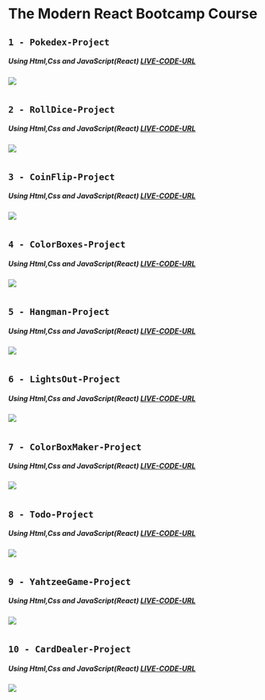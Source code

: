 # The Modern React Bootcamp Course

## `1 - Pokedex-Project`

##### Using Html,Css and JavaScript(React) [LIVE-CODE-URL](https://cs-pokedex-dova.netlify.app/)

![](images/Pokedex.png)

#

## `2 - RollDice-Project`

##### Using Html,Css and JavaScript(React) [LIVE-CODE-URL](https://cs-rolldice-dova.netlify.app/)

![](images/RollDice.png)

#

## `3 - CoinFlip-Project`

##### Using Html,Css and JavaScript(React) [LIVE-CODE-URL](https://cs-coinflip-dova.netlify.app/)

![](images/CoinFlip.png)

#

## `4 - ColorBoxes-Project`

##### Using Html,Css and JavaScript(React) [LIVE-CODE-URL](https://cs-color-boxes-dova.netlify.app/)

![](images/ColorBoxes.png)

#

## `5 - Hangman-Project`

##### Using Html,Css and JavaScript(React) [LIVE-CODE-URL](https://cs-hangman-dova.netlify.app/)

![](images/Hangman.png)

#

## `6 - LightsOut-Project`

##### Using Html,Css and JavaScript(React) [LIVE-CODE-URL](https://cs-lights-out-dova.netlify.app/)

![](images/LightsOut.png)

#

## `7 - ColorBoxMaker-Project`

##### Using Html,Css and JavaScript(React) [LIVE-CODE-URL](https://cs-color-box-maker-dova.netlify.app/)

![](images/ColorBoxMaker.png)

#

## `8 - Todo-Project`

##### Using Html,Css and JavaScript(React) [LIVE-CODE-URL](https://cs-todo-dova.netlify.app/)

![](images/Todo.png)

#

## `9 - YahtzeeGame-Project`

##### Using Html,Css and JavaScript(React) [LIVE-CODE-URL](https://cs-yahtzee-game-dova.netlify.app/)

![](images/YahtzeeGame.png)

#

## `10 - CardDealer-Project`

##### Using Html,Css and JavaScript(React) [LIVE-CODE-URL](https://cs-card-dealer-dova.netlify.app/)

![](images/CardDealer.png)
